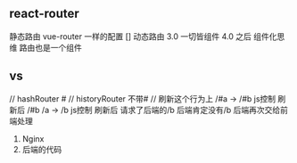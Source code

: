 ## react-router
静态路由 vue-router 一样的配置 []
动态路由 3.0
一切皆组件
4.0 之后 组件化思维 路由也是一个组件

## vs
// hashRouter  #
// historyRouter 不带#
// 刷新这个行为上
/#a -> /#b   js控制  刷新后 /#b
/a -> /b  js控制   刷新后 请求了后端的/b  后端肯定没有/b  后端再次交给前端处理
1. Nginx
2. 后端的代码
